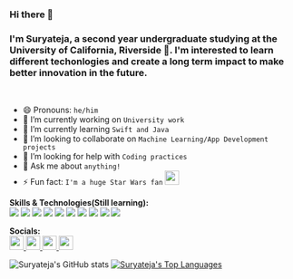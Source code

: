 ### Hi there 👋
### I'm Suryateja, a second year undergraduate studying at the University of California, Riverside 🏫. I'm interested to learn different techonlogies and create a long term impact to make better innovation in the future.

 <br/>
 
 - 😄 Pronouns: `he/him`
 - 🔭 I’m currently working on `University work`
 - 🌱 I’m currently learning `Swift and Java`
 - 👯 I’m looking to collaborate on `Machine Learning/App Development projects`
 - 🤔 I’m looking for help with `Coding practices`
 - 💬 Ask me about `anything!`
 - ⚡ Fun fact: `I'm a huge Star Wars fan` <img src = "https://w7.pngwing.com/pngs/612/697/png-transparent-darth-sidious-robot-starwars-villain-famous-character-colored-icon.png" height = "25px"/>
 
 
**Skills & Technologies(Still learning):**
<br/>
<img src = "https://img.shields.io/badge/React-20232A?style=for-the-badge&logo=react&logoColor=61DAFB"/>
<img src = "https://img.shields.io/badge/python-3670A0?style=for-the-badge&logo=python&logoColor=ffdd54"/>
<img src = "https://img.shields.io/badge/java-%23ED8B00.svg?style=for-the-badge&logo=openjdk&logoColor=white"/>
<img src = "https://img.shields.io/badge/Tailwind_CSS-38B2AC?style=for-the-badge&logo=tailwind-css&logoColor=white"/>
<img src = "https://img.shields.io/badge/VSCode-0078D4?style=for-the-badge&logo=visual%20studio%20code&logoColor=white"/>
<img src = "https://img.shields.io/badge/C%2B%2B-00599C?style=for-the-badge&logo=c%2B%2B&logoColor=white"/>
<img src = "https://img.shields.io/badge/HTML5-E34F26?style=for-the-badge&logo=html5&logoColor=white"/>
<img src = "https://img.shields.io/badge/Linux-FCC624?style=for-the-badge&logo=linux&logoColor=black"/>
<img src = "https://img.shields.io/badge/CSS3-1572B6?style=for-the-badge&logo=css3&logoColor=white"/>
<img src = "https://img.shields.io/badge/GIT-E44C30?style=for-the-badge&logo=git&logoColor=white"/>
 <br/>

**Socials:**<br/>
<a href = "https://github.com/SuryatejaDuvvuri"> <!--Github-->
  <img src = "https://img.shields.io/badge/GitHub-100000?style=for-the-badge&logo=github&logoColor=white" height = "25px"/>
</a>
<a href = "https://www.linkedin.com/in/suryateja-duvvuri-22b377162/"> <!--Github-->
  <img src = "https://img.shields.io/badge/LinkedIn-0077B5?style=for-the-badge&logo=linkedin&logoColor=white" height = "25px"/>
</a>
<a href = "https://twitter.com/SuryatejaDuvvu1"> <!--Github-->
  <img src = "https://img.shields.io/badge/Twitter-1DA1F2?style=for-the-badge&logo=twitter&logoColor=white" height = "25px"/>
</a>
<a href = "https://calendly.com/suryateja-duvvuri/30min"> <!--Calendly-->
   <img src = "https://img.shields.io/badge/Zoom-2D8CFF?style=for-the-badge&logo=zoom&logoColor=white" height = "25px"/>
 </a>
<!-- <img src = "https://img.shields.io/badge/firebase-ffca28?style=for-the-badge&logo=firebase&logoColor=black"/> -->

<!--
**SuryatejaDuvvuri/suryatejaduvvuri** is a ✨ _special_ ✨ repository because its `README.md` (this file) appears on your GitHub profile.

Here are some ideas to get you started:

- 🔭 I’m currently working on ...
- 🌱 I’m currently learning ...
- 👯 I’m looking to collaborate on ...
- 🤔 I’m looking for help with ...
- 💬 Ask me about ...
- 📫 How to reach me: ...
- 😄 Pronouns: ...
- ⚡ Fun fact: ...
-->
![Suryateja's GitHub stats](https://github-readme-stats.vercel.app/api?username=SuryatejaDuvvuri&show_icons=true&count_private=true&theme=tokyonight)
[![Suryateja's Top Languages](https://github-readme-stats.vercel.app/api/top-langs/?username=suryatejaduvvuri)](https://github.com/anuraghazra/github-readme-stats)
